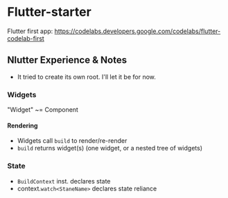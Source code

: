 # Flutter-starter
Flutter first app: https://codelabs.developers.google.com/codelabs/flutter-codelab-first

## Nlutter Experience & Notes
* It tried to create its own root. I'll let it be for now.

### Widgets
"Widget" ~= Component

#### Rendering
   * Widgets call `build` to render/re-render
   * `build` returns widget(s) (one widget, or a nested tree of widgets)

### State
  * `BuildContext` inst. declares state
  * context.`watch<StaneName>` declares state reliance
